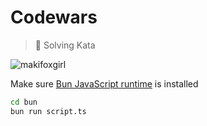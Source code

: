 # Codewars

> 💮 Solving Kata

![makifoxgirl](https://www.codewars.com/users/makifoxgirl/badges/large)

Make sure [Bun JavaScript runtime](https://bun.sh) is installed

```bash
cd bun
bun run script.ts
```
